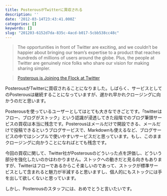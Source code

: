 ```yaml
---
title: PosterousがTwitterに買収される
description: ''
date: '2012-03-14T23:43:41.000Z'
categories: []
keywords: []
slug: "201203-6152d7da-835c-4acd-b017-5cbb538cc48c"
---
```

> The opportunities in front of Twitter are exciting, and we couldn’t be happier about bringing our team’s expertise to a product that reaches hundreds of millions of users around the globe. Plus, the people at Twitter are genuinely nice folks who share our vision for making sharing simpler.

> [Posterous is Joining the Flock at Twitter](http://blog.posterous.com/big-news)

PosterousがTwitterに買収されることになりました。しばらく、サービスとしてのPosterousは継続することになっていますが、遅かれ早かれクロージングに向かうのだと思います。

Posterousを使っているユーザーとしてはとても大きなできごとです。「twitterはフロー、ブログがストック」という認識が浸透してきた段階でのブログ筆頭サービスの買収は本当に残念です。Posterousはメールだけで開設できる、メールだけで投稿できるというブログサービスで、Markdownも使えるなど、ブログサービスの中ではシンプルで使いやすいサービスだと思っています。もし、このままクロージングに向かうことになればとても残念です。

今回の買収に関して、Twitter社がPosterousのどういった点を評価し、どういう部分を強化したいのかはわかりません。ストックへの動きだと見る向きもありますが、Twitterはフローであるからこそ楽しいのであって、ストックが標準サービスとして含まれると魅力が半減すると思いますし、個人的にもストックには手を出して欲しくないと思っています。

しかし、Posterousのスタッフには、おめでとうと言いたいです。